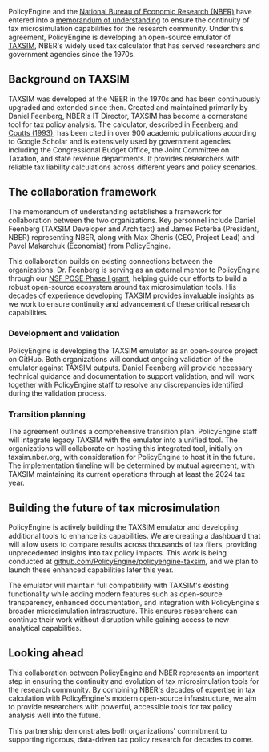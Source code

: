 PolicyEngine and the [National Bureau of Economic Research (NBER)](https://nber.org) have entered into a [memorandum of understanding](https://drive.google.com/file/d/1V5TJk7C01CLYP_FXUZTmHEdLk-WCV4WN/view?usp=sharing) to ensure the continuity of tax microsimulation capabilities for the research community. Under this agreement, PolicyEngine is developing an open-source emulator of [TAXSIM](https://taxsim.nber.org), NBER's widely used tax calculator that has served researchers and government agencies since the 1970s.

## Background on TAXSIM

TAXSIM was developed at the NBER in the 1970s and has been continuously upgraded and extended since then. Created and maintained primarily by Daniel Feenberg, NBER's IT Director, TAXSIM has become a cornerstone tool for tax policy analysis. The calculator, described in [Feenberg and Coutts (1993)](https://taxsim.nber.org/feenberg-coutts.pdf), has been cited in over 900 academic publications according to Google Scholar and is extensively used by government agencies including the Congressional Budget Office, the Joint Committee on Taxation, and state revenue departments. It provides researchers with reliable tax liability calculations across different years and policy scenarios.

## The collaboration framework

The memorandum of understanding establishes a framework for collaboration between the two organizations. Key personnel include Daniel Feenberg (TAXSIM Developer and Architect) and James Poterba (President, NBER) representing NBER, along with Max Ghenis (CEO, Project Lead) and Pavel Makarchuk (Economist) from PolicyEngine.

This collaboration builds on existing connections between the organizations. Dr. Feenberg is serving as an external mentor to PolicyEngine through our [NSF POSE Phase I grant](https://policyengine.org/us/research/nsf-pose-phase-1-grant), helping guide our efforts to build a robust open-source ecosystem around tax microsimulation tools. His decades of experience developing TAXSIM provides invaluable insights as we work to ensure continuity and advancement of these critical research capabilities.

### Development and validation

PolicyEngine is developing the TAXSIM emulator as an open-source project on GitHub. Both organizations will conduct ongoing validation of the emulator against TAXSIM outputs. Daniel Feenberg will provide necessary technical guidance and documentation to support validation, and will work together with PolicyEngine staff to resolve any discrepancies identified during the validation process.

### Transition planning

The agreement outlines a comprehensive transition plan. PolicyEngine staff will integrate legacy TAXSIM with the emulator into a unified tool. The organizations will collaborate on hosting this integrated tool, initially on taxsim.nber.org, with consideration for PolicyEngine to host it in the future. The implementation timeline will be determined by mutual agreement, with TAXSIM maintaining its current operations through at least the 2024 tax year.

## Building the future of tax microsimulation

PolicyEngine is actively building the TAXSIM emulator and developing additional tools to enhance its capabilities. We are creating a dashboard that will allow users to compare results across thousands of tax filers, providing unprecedented insights into tax policy impacts. This work is being conducted at [github.com/PolicyEngine/policyengine-taxsim](https://github.com/PolicyEngine/policyengine-taxsim), and we plan to launch these enhanced capabilities later this year.

The emulator will maintain full compatibility with TAXSIM's existing functionality while adding modern features such as open-source transparency, enhanced documentation, and integration with PolicyEngine's broader microsimulation infrastructure. This ensures researchers can continue their work without disruption while gaining access to new analytical capabilities.

## Looking ahead

This collaboration between PolicyEngine and NBER represents an important step in ensuring the continuity and evolution of tax microsimulation tools for the research community. By combining NBER's decades of expertise in tax calculation with PolicyEngine's modern open-source infrastructure, we aim to provide researchers with powerful, accessible tools for tax policy analysis well into the future.

This partnership demonstrates both organizations' commitment to supporting rigorous, data-driven tax policy research for decades to come.
